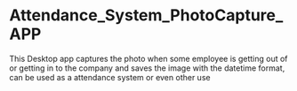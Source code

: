 # Attendance_System_PhotoCapture_APP
This Desktop app captures the photo when some employee is getting out of or getting in to the company and saves the image with the  datetime format, can be used as a attendance system or even other use
